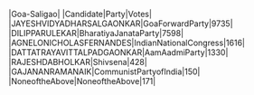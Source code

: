  
|Goa-Saligao|
|Candidate|Party|Votes|
|JAYESHVIDYADHARSALGAONKAR|GoaForwardParty|9735|
|DILIPPARULEKAR|BharatiyaJanataParty|7598|
|AGNELONICHOLASFERNANDES|IndianNationalCongress|1616|
|DATTATRAYAVITTALPADGAONKAR|AamAadmiParty|1330|
|RAJESHDABHOLKAR|Shivsena|428|
|GAJANANRAMANAIK|CommunistPartyofIndia|150|
|NoneoftheAbove|NoneoftheAbove|171|
